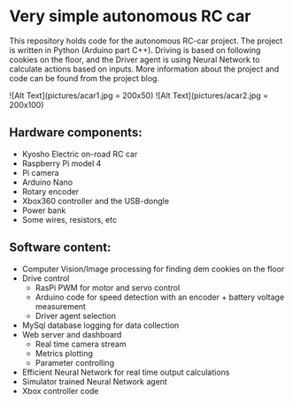 # Very simple autonomous RC car
This repository holds code for the autonomous RC-car project. The project is written in Python (Arduino part C++). Driving is based on following cookies on the floor, and the Driver agent is using Neural Network to calculate actions based on inputs.  More information about the project and code can be found from the project blog.

![Alt Text](pictures/acar1.jpg = 200x50)
![Alt Text](pictures/acar2.jpg = 200x100)

## Hardware components:
  - Kyosho Electric on-road RC car
  - Raspberry Pi model 4
  - Pi camera
  - Arduino Nano
  - Rotary encoder
  - Xbox360 controller and the USB-dongle
  - Power bank
  - Some wires, resistors, etc
## Software content:
  - Computer Vision/Image processing for finding dem cookies on the floor
  - Drive control
    - RasPi PWM for motor and servo control
    - Arduino code for speed detection with an encoder + battery voltage measurement
    - Driver agent selection
  - MySql database logging for data collection
  - Web server and dashboard
    - Real time camera stream
    - Metrics plotting
    - Parameter controlling
  - Efficient Neural Network for real time output calculations
  - Simulator trained Neural Network agent
  - Xbox controller code
